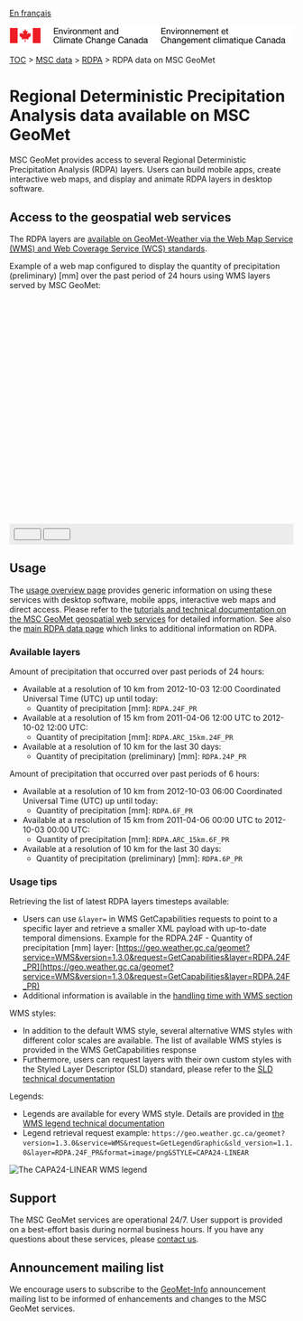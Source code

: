 [En français](readme_rdpa-geomet_fr.md)

![ECCC logo](../../img_eccc-logo.png)

[TOC](../../readme_en.md) > [MSC data](../readme_en.md) > [RDPA](readme_rdpa_en.md) > RDPA data on MSC GeoMet


# Regional Deterministic Precipitation Analysis data available on MSC GeoMet

MSC GeoMet provides access to several Regional Deterministic Precipitation Analysis (RDPA) layers. Users can build mobile apps, create interactive web maps, and display and animate RDPA layers in desktop software.

## Access to the geospatial web services

The RDPA layers are [available on GeoMet-Weather via the Web Map Service (WMS) and Web Coverage Service (WCS) standards](../../msc-geomet/readme_en.md).

Example of a web map configured to display the quantity of precipitation (preliminary) [mm] over the past period of 24 hours using WMS layers served by MSC GeoMet:

<div id="map" style="height: 400px;"></div>
<div id="controller" role="group" aria-label="Animation controls" style="background: #ececec; padding: 0.5rem;">
  <button id="play" class="btn btn-primary btn-sm" type="button"><i class="fa fa-play" style="padding: 0rem 1rem"></i></button>
  <button id="pause" class="btn btn-primary btn-sm" type="button"><i class="fa fa-pause" style="padding: 0rem 1rem"></i></button>
  <span id="info" style="padding-left: 0.5rem;"></span>
</div>


## Usage

The [usage overview page](../../usage/readme_en.md) provides generic information on using these services with desktop software, mobile apps, interactive web maps and direct access. Please refer to the [tutorials and technical documentation on the MSC GeoMet geospatial web services](../../msc-geomet/web-services_en.md) for detailed information. See also the [main RDPA data page](readme_rdpa_en.md) which links to additional information on RDPA.


### Available layers

Amount of precipitation that occurred over past periods of 24 hours:

* Available at a resolution of 10 km from 2012-10-03 12:00 Coordinated Universal Time (UTC) up until today:
    * Quantity of precipitation [mm]: `RDPA.24F_PR`
* Available at a resolution of 15 km from 2011-04-06 12:00 UTC to 2012-10-02 12:00 UTC:
    * Quantity of precipitation [mm]: `RDPA.ARC_15km.24F_PR`
*  Available at a resolution of 10 km for the last 30 days:
    * Quantity of precipitation (preliminary) [mm]: `RDPA.24P_PR`

Amount of precipitation that occurred over past periods of 6 hours:

* Available at a resolution of 10 km from 2012-10-03 06:00 Coordinated Universal Time (UTC) up until today:
    * Quantity of precipitation [mm]: `RDPA.6F_PR`
* Available at a resolution of 15 km from 2011-04-06 00:00 UTC to 2012-10-03 00:00 UTC:
    * Quantity of precipitation [mm]: `RDPA.ARC_15km.6F_PR`
*  Available at a resolution of 10 km for the last 30 days:
    * Quantity of precipitation (preliminary) [mm]: `RDPA.6P_PR`


### Usage tips

Retrieving the list of latest RDPA layers timesteps available:

* Users can use `&layer=` in WMS GetCapabilities requests to point to a specific layer and retrieve a smaller XML payload with up-to-date temporal dimensions. Example for the RDPA.24F - Quantity of precipitation [mm]  layer: [https://geo.weather.gc.ca/geomet?service=WMS&version=1.3.0&request=GetCapabilities&layer=RDPA.24F_PR](https://geo.weather.gc.ca/geomet?service=WMS&version=1.3.0&request=GetCapabilities&layer=RDPA.24F_PR)
* Additional information is available in the [handling time with WMS section](../../../msc-geomet/web-services_en#handling-time)

WMS styles:

* In addition to the default WMS style, several alternative WMS styles with different color scales are available. The list of available WMS styles is provided in the WMS GetCapabilities response
* Furthermore, users can request layers with their own custom styles with the Styled Layer Descriptor (SLD) standard, please refer to the [SLD technical documentation](../../../msc-geomet/web-services_en#handling-styles)

Legends:

* Legends are available for every WMS style. Details are provided in [the WMS legend technical documentation](../../../msc-geomet/web-services_en#wms-getlegendgraphic)
* Legend retrieval request example: `https://geo.weather.gc.ca/geomet?version=1.3.0&service=WMS&request=GetLegendGraphic&sld_version=1.1.0&layer=RDPA.24F_PR&format=image/png&STYLE=CAPA24-LINEAR`

![The CAPA24-LINEAR WMS legend](https://geo.weather.gc.ca/geomet?version=1.3.0&service=WMS&request=GetLegendGraphic&sld_version=1.1.0&layer=RDPA.24F_PR&format=image/png&STYLE=CAPA24-LINEAR)


## Support

The MSC GeoMet services are operational 24/7. User support is provided on a best-effort basis during normal business hours. If you have any questions about these services, please [contact us](https://weather.gc.ca/mainmenu/contact_us_e.html).


## Announcement mailing list

We encourage users to subscribe to the [GeoMet-Info](https://lists.ec.gc.ca/cgi-bin/mailman/listinfo/geomet-info) announcement mailing list to be informed of enhancements and changes to the MSC GeoMet services.

<link rel="stylesheet" href="https://cdnjs.cloudflare.com/ajax/libs/openlayers/4.6.5/ol.css" integrity="sha256-rQq4Fxpq3LlPQ8yP11i6Z2lAo82b6ACDgd35CKyNEBw=" crossorigin="anonymous" />
<script src="https://cdn.polyfill.io/v2/polyfill.min.js?features=requestAnimationFrame,Element.prototype.classList,URL"></script>
<script src="https://cdnjs.cloudflare.com/ajax/libs/openlayers/4.6.5/ol.js" integrity="sha256-77IKwU93jwIX7zmgEBfYGHcmeO0Fx2MoWB/ooh9QkBA=" crossorigin="anonymous"></script>
<script>
    function isIE() {
      return window.navigator.userAgent.match(/(MSIE|Trident)/);
    }
    var head = document.getElementsByTagName('head')[0];
    var js = document.createElement("script");
    js.type = "text/javascript";
    if (isIE())
    {
        js.src = "../../../js/rdpa_ie.js";
        document.getElementById("controller").setAttribute("hidden", true);
    }
    else
    {
        js.src = "../../../js/rdpa.js";
    }
    head.appendChild(js);
</script>
